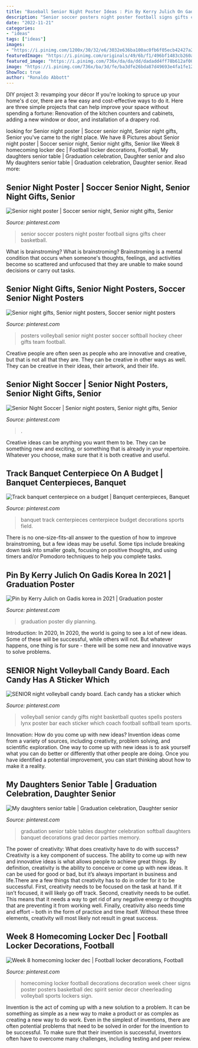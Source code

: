 ```yaml
---
title: "Baseball Senior Night Poster Ideas : Pin By Kerry Julich On Gadis Korea In 2021"
description: "Senior soccer posters night poster football signs gifts cheer basketball"
date: "2022-11-21"
categories:
- "ideas"
tags: ["ideas"]
images:
- "https://i.pinimg.com/1200x/30/32/e6/3032e636ba100ac0fb6f05ecb42427a2.jpg"
featuredImage: "https://i.pinimg.com/originals/49/6b/f1/496bf1483cb260a74d5570352cea2ebf.jpg"
featured_image: "https://i.pinimg.com/736x/da/da/dd/dadadd4ff78b612af00a5f25eb57188c--volleyball-gifts-volleyball-ideas.jpg"
image: "https://i.pinimg.com/736x/ba/3d/fe/ba3dfe26bda87d49693e4fa1fe1273e6--football--football-baby.jpg"
ShowToc: true
author: "Ronaldo Abbott"
---
```



DIY project 3: revamping your décor
If you're looking to spruce up your home's d cor, there are a few easy and cost-effective ways to do it. Here are three simple projects that can help improve your space without spending a fortune: Renovation of the kitchen counters and cabinets, adding a new window or door, and installation of a drapery rod.

	

		
looking for Senior night poster | Soccer senior night, Senior night gifts, Senior you've came to the right place. We have 8 Pictures about Senior night poster | Soccer senior night, Senior night gifts, Senior like Week 8 homecoming locker dec | Football locker decorations, Football, My daughters senior table | Graduation celebration, Daughter senior and also My daughters senior table | Graduation celebration, Daughter senior. Read more:
		
    
## Senior Night Poster | Soccer Senior Night, Senior Night Gifts, Senior

<img loading=lazy src="https://i.pinimg.com/736x/ba/3d/fe/ba3dfe26bda87d49693e4fa1fe1273e6--football--football-baby.jpg" onerror="this.onerror=null;this.src='https://tse2.mm.bing.net/th?id=OIP.NCqmluFGuoc1sv8tJlb3wAHaJ4&amp;pid=15.1';" alt="Senior night poster | Soccer senior night, Senior night gifts, Senior">

_Source: pinterest.com_

>senior soccer posters night poster football signs gifts cheer basketball. 

	

What is brainstroming?
What is brainstroming? Brainstroming is a mental condition that occurs when someone's thoughts, feelings, and activities become so scattered and unfocused that they are unable to make sound decisions or carry out tasks.

    
## Senior Night Gifts, Senior Night Posters, Soccer Senior Night Posters

<img loading=lazy src="https://i.pinimg.com/originals/49/6b/f1/496bf1483cb260a74d5570352cea2ebf.jpg" onerror="this.onerror=null;this.src='https://tse4.mm.bing.net/th?id=OIP.VB_UrOr8vBjI81FW0Uvv8wHaJ3&amp;pid=15.1';" alt="Senior night gifts, Senior night posters, Soccer senior night posters">

_Source: pinterest.com_

>posters volleyball senior night poster soccer softball hockey cheer gifts team football. 

	

Creative people are often seen as people who are innovative and creative, but that is not all that they are. They can be creative in other ways as well. They can be creative in their ideas, their artwork, and their life.

    
## Senior Night Soccer | Senior Night Posters, Senior Night Gifts, Senior

<img loading=lazy src="https://i.pinimg.com/originals/29/0c/b8/290cb89cc4e3570195d0222e06019d15.jpg" onerror="this.onerror=null;this.src='https://tse1.mm.bing.net/th?id=OIP.Y-OgwHTyRALBh7a5g-h8yAHaNK&amp;pid=15.1';" alt="Senior Night Soccer | Senior night posters, Senior night gifts, Senior">

_Source: pinterest.com_

>. 

	

Creative ideas can be anything you want them to be. They can be something new and exciting, or something that is already in your repertoire. Whatever you choose, make sure that it is both creative and useful.

    
## Track Banquet Centerpiece On A Budget | Banquet Centerpieces, Banquet

<img loading=lazy src="https://i.pinimg.com/originals/2c/cd/6e/2ccd6e797160160bf8b37247579cd2f5.jpg" onerror="this.onerror=null;this.src='https://tse1.mm.bing.net/th?id=OIP.QcQNOiyGIFm1OsMB_yqxCAHaJ4&amp;pid=15.1';" alt="Track banquet centerpiece on a budget | Banquet centerpieces, Banquet">

_Source: pinterest.com_

>banquet track centerpieces centerpiece budget decorations sports field. 

	

There is no one-size-fits-all answer to the question of how to improve brainstroming, but a few ideas may be useful. Some tips include breaking down task into smaller goals, focusing on positive thoughts, and using timers and/or Pomodoro techniques to help you complete tasks.

    
## Pin By Kerry Julich On Gadis Korea In 2021 | Graduation Poster

<img loading=lazy src="https://i.pinimg.com/1200x/30/32/e6/3032e636ba100ac0fb6f05ecb42427a2.jpg" onerror="this.onerror=null;this.src='https://tse1.mm.bing.net/th?id=OIP.gxzvNl7jEGMOPxHAZp5nzQHaPP&amp;pid=15.1';" alt="Pin by Kerry Julich on Gadis korea in 2021 | Graduation poster">

_Source: pinterest.com_

>graduation poster diy planning. 

	

Introduction: In 2020,
In 2020, the world is going to see a lot of new ideas. Some of these will be successful, while others will not. But whatever happens, one thing is for sure - there will be some new and innovative ways to solve problems.

    
## SENIOR Night Volleyball Candy Board. Each Candy Has A Sticker Which

<img loading=lazy src="https://i.pinimg.com/736x/da/da/dd/dadadd4ff78b612af00a5f25eb57188c--volleyball-gifts-volleyball-ideas.jpg" onerror="this.onerror=null;this.src='https://tse3.mm.bing.net/th?id=OIP.kNoE2xuQK09yqajsd5JfSwHaJ3&amp;pid=15.1';" alt="SENIOR night volleyball candy board. Each candy has a sticker which">

_Source: pinterest.com_

>volleyball senior candy gifts night basketball quotes spells posters lynx poster bar each sticker which coach football softball team sports. 

	

Innovation: How do you come up with new ideas?
Invention ideas come from a variety of sources, including creativity, problem solving, and scientific exploration. One way to come up with new ideas is to ask yourself what you can do better or differently that other people are doing. Once you have identified a potential improvement, you can start thinking about how to make it a reality.

    
## My Daughters Senior Table | Graduation Celebration, Daughter Senior

<img loading=lazy src="https://i.pinimg.com/originals/e9/42/2e/e9422e30247a53817825ee0bb7e0600f.jpg" onerror="this.onerror=null;this.src='https://tse4.mm.bing.net/th?id=OIP.GkdhcvVGtVn30qToZrJOWAHaJ4&amp;pid=15.1';" alt="My daughters senior table | Graduation celebration, Daughter senior">

_Source: pinterest.com_

>graduation senior table tables daughter celebration softball daughters banquet decorations grad decor parties memory. 

	

The power of creativity: What does creativity have to do with success?
Creativity is a key component of success. The ability to come up with new and innovative ideas is what allows people to achieve great things. By definition, creativity is the ability to conceive or come up with new ideas. It can be used for good or bad, but it’s always important in business and life.There are a few things that creativity has to do in order for it to be successful. First, creativity needs to be focused on the task at hand. If it isn’t focused, it will likely go off track. Second, creativity needs to be outlet. This means that it needs a way to get rid of any negative energy or thoughts that are preventing it from working well. Finally, creativity also needs time and effort – both in the form of practice and time itself. Without these three elements, creativity will most likely not result in great success.

    
## Week 8 Homecoming Locker Dec | Football Locker Decorations, Football

<img loading=lazy src="https://i.pinimg.com/originals/50/e5/9f/50e59ffe58eb11d2ef892ec7d439cbfb.jpg" onerror="this.onerror=null;this.src='https://tse4.mm.bing.net/th?id=OIP.D59bBjjfaWm5fKfeyEzLKgHaJ4&amp;pid=15.1';" alt="Week 8 homecoming locker dec | Football locker decorations, Football">

_Source: pinterest.com_

>homecoming locker football decorations decoration week cheer signs poster posters basketball dec spirit senior decor cheerleading volleyball sports lockers sign. 

	

Invention is the act of coming up with a new solution to a problem. It can be something as simple as a new way to make a product or as complex as creating a new way to do work. Even in the simplest of inventions, there are often potential problems that need to be solved in order for the invention to be successful. To make sure that their invention is successful, inventors often have to overcome many challenges, including testing and peer review.

